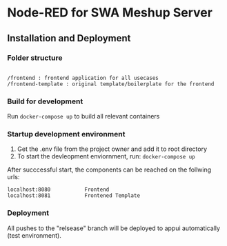 # Node-RED for SWA Meshup Server

## Installation and Deployment

### Folder structure
```

/frontend : frontend application for all usecases
/frontend-template : original template/boilerplate for the frontend

```


### Build for development

Run 
` docker-compose up `
to build all relevant containers


### Startup development environment

1. Get the .env file from the project owner and add it to root directory
2. To start the devleopment enviornment, run: 
` docker-compose up `

After succcessful start, the components can be reached on the follwing urls:
```
localhost:8080           Frontend
localhost:8081           Frontened Template

```

### Deployment

All pushes to the "relsease" branch will be deployed to appui automatically (test environment).

